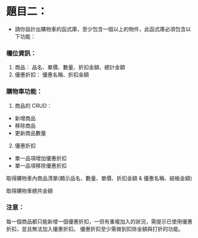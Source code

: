 # 題目二：
- 請你設計出購物車的函式庫，至少包含一個以上的物件，此函式庫必須包含以下功能：

### 欄位資訊：

1. 商品：
        品名、單價、數量、折扣金額、總計金額
2. 優惠折扣：
        優惠名稱、折扣金額

### 購物車功能：

1. 商品的 CRUD：
- 新增商品
- 移除商品
- 更新商品數量

2. 優惠折扣
- 單一品項增加優惠折扣
- 單一品項移除優惠折扣

取得購物車內商品清單(顯示品名、數量、單價、折扣金額 & 優惠名稱、結帳金額)

取得購物車總共金額

### 注意：

每一個商品都只能新增一個優惠折扣，一但有重複加入的狀況，需提示已使用優惠折扣，並且無法加入優惠折扣。
優惠折扣至少需做到扣除金額與打折的功能。